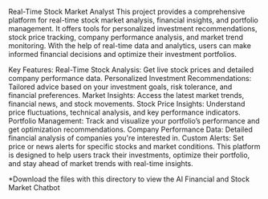 Real-Time Stock Market Analyst
This project provides a comprehensive platform for real-time stock market analysis, financial insights, and portfolio management. It offers tools for personalized investment recommendations, stock price tracking, company performance analysis, and market trend monitoring. With the help of real-time data and analytics, users can make informed financial decisions and optimize their investment portfolios.

Key Features:
Real-Time Stock Analysis: Get live stock prices and detailed company performance data.
Personalized Investment Recommendations: Tailored advice based on your investment goals, risk tolerance, and financial preferences.
Market Insights: Access the latest market trends, financial news, and stock movements.
Stock Price Insights: Understand price fluctuations, technical analysis, and key performance indicators.
Portfolio Management: Track and visualize your portfolio’s performance and get optimization recommendations.
Company Performance Data: Detailed financial analysis of companies you're interested in.
Custom Alerts: Set price or news alerts for specific stocks and market conditions.
This platform is designed to help users track their investments, optimize their portfolio, and stay ahead of market trends with real-time insights.

*Download the files with this directory to view the AI Financial and Stock Market Chatbot
